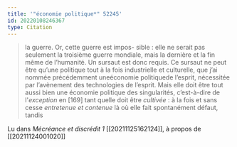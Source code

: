 ```yaml
---
title: '"économie politique*" 52245'
id: 20220108246367
type: Citation
---
```


> la guerre. Or, cette guerre est impos- sible : elle ne serait pas seulement la troisième guerre mondiale, mais la dernière et la fin même de l’humanité. Un sursaut est donc requis. Ce sursaut ne peut être qu’une politique tout à la fois industrielle et culturelle, que j’ai nommée précédemment uneéconomie politiquede l’esprit, nécessitée par l’avènement des technologies de l’esprit. Mais elle doit être tout aussi bien une économie politique des singularités, c’est-à-dire de l'*exception* en [169] tant quelle doit être *cultivée* : à la fois et sans cesse *entretenue et contenue* là où elle fait spontanément défaut, tandis

Lu dans *Mécréance et discrédit 1* [[20211125162124]], à propos de [[20211124001020]]